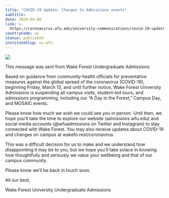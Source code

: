 ```yaml
---
title: "COVID-19 Update: Changes to Admissions events"
subtitle: 
date: 2020-04-08
link: >-
  https://coronavirus.wfu.edu/university-communications/covid-19-update-changes-to-admissions-events/
countryCode: us
status: published
instituteSlug: us-wfu
---
```

![](https://coronavirus.wfu.edu/wp-content/themes/foundation_main/favicon.ico)

This message was sent from Wake Forest Undergraduate Admissions

Based on guidance from community-health officials for preventative measures against the global spread of the coronavirus (COVID-19), beginning Friday, March 13, and until further notice, Wake Forest University Admissions is suspending all campus visits, student-led tours, and admissions programming, including our “A Day in the Forest,” Campus Day, and MOSAIC events.

Please know how much we wish we could see you in person. Until then, we hope you’ll take the time to explore our website (admissions.wfu.edu) and social media accounts (@wfuadmissions on Twitter and Instagram) to stay connected with Wake Forest. You may also receive updates about COVID-19 and changes on campus at wakefo.rest/coronavirus.

This was a difficult decision for us to make and we understand how disappointing it may be to you, but we hope you’ll take solace in knowing how thoughtfully and seriously we value your wellbeing and that of our campus community.

Please know we’ll be back in touch soon.

All our best,

Wake Forest University Undergraduate Admissions